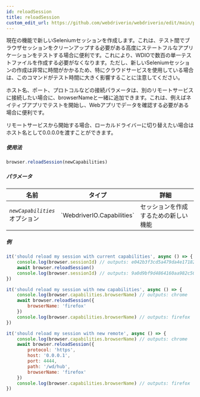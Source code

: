 ```yaml
---
id: reloadSession
title: reloadSession
custom_edit_url: https://github.com/webdriverio/webdriverio/edit/main/packages/webdriverio/src/commands/browser/reloadSession.ts
---
```


現在の機能で新しいSeleniumセッションを作成します。これは、テスト間でブラウザセッションをクリーンアップする必要がある高度にステートフルなアプリケーションをテストする場合に便利です。これにより、WDIOで数百の単一テストファイルを作成する必要がなくなります。ただし、新しいSeleniumセッションの作成は非常に時間がかかるため、特にクラウドサービスを使用している場合は、このコマンドがテスト時間に大きく影響することに注意してください。

ホスト名、ポート、プロトコルなどの接続パラメータは、別のリモートサービスに接続したい場合に、browserNameと一緒に追加できます。これは、例えばネイティブアプリでテストを開始し、Webアプリでデータを確認する必要がある場合に便利です。

リモートサービスから開始する場合、ローカルドライバーに切り替えたい場合はホスト名として0.0.0.0を渡すことができます。

##### 使用法

```js
browser.reloadSession(newCapabilities)
```

##### パラメータ

<table>
  <thead>
    <tr>
      <th>名前</th><th>タイプ</th><th>詳細</th>
    </tr>
  </thead>
  <tbody>
    <tr>
      <td><code><var>newCapabilities</var></code><br /><span className="label labelWarning">オプション</span></td>
      <td>`WebdriverIO.Capabilities`</td>
      <td>セッションを作成するための新しい機能</td>
    </tr>
  </tbody>
</table>

##### 例

```js title="reloadSync.js"
it('should reload my session with current capabilities', async () => {
    console.log(browser.sessionId) // outputs: e042b3f3cd5a479da4e171825e96e655
    await browser.reloadSession()
    console.log(browser.sessionId) // outputs: 9a0d9bf9d4864160aa982c50cf18a573
})

it('should reload my session with new capabilities', async () => {
    console.log(browser.capabilities.browserName) // outputs: chrome
    await browser.reloadSession({
        browserName: 'firefox'
    })
    console.log(browser.capabilities.browserName) // outputs: firefox
})

it('should reload my session with new remote', async () => {
    console.log(browser.capabilities.browserName) // outputs: chrome
    await browser.reloadSession({
        protocol: 'https',
        host: '0.0.0.1',
        port: 4444,
        path: '/wd/hub',
        browserName: 'firefox'
    })
    console.log(browser.capabilities.browserName) // outputs: firefox
})
```